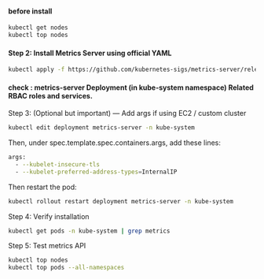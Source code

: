 <h4>before install </h4>

```bash
kubectl get nodes
kubectl top nodes
```
<h4>Step 2: Install Metrics Server using official YAML</h4>

```bash
kubectl apply -f https://github.com/kubernetes-sigs/metrics-server/releases/latest/download/components.yaml
```
<h4>check : metrics-server Deployment (in kube-system namespace) Related RBAC roles and services.</h4>

Step 3: (Optional but important) — Add args if using EC2 / custom cluster
```bash
kubectl edit deployment metrics-server -n kube-system
```
Then, under spec.template.spec.containers.args, add these lines:
```bash
args:
  - --kubelet-insecure-tls
  - --kubelet-preferred-address-types=InternalIP
```
Then restart the pod:
```bash
kubectl rollout restart deployment metrics-server -n kube-system
```
Step 4: Verify installation
```bash
kubectl get pods -n kube-system | grep metrics
```
Step 5: Test metrics API

```bash
kubectl top nodes
kubectl top pods --all-namespaces
```
